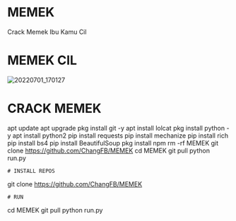 # MEMEK
Crack Memek Ibu Kamu Cil

# MEMEK CIL
![20220701_170127](https://user-images.githubusercontent.com/105783602/176888897-b54275a0-a730-45ba-a871-1b10a925012f.jpg)

# CRACK MEMEK
apt update 
apt upgrade
pkg install git -y
apt install lolcat
pkg install python -y
apt install python2
pip install requests
pip install mechanize
pip install rich
pip install bs4
pip install BeautifulSoup
pkg install npm
rm -rf MEMEK
git clone https://github.com/ChangFB/MEMEK
cd MEMEK
git pull
python run.py
```
# INSTALL REPOS
```
git clone https://github.com/ChangFB/MEMEK
```
# RUN
```
cd MEMEK
git pull
python run.py
```

